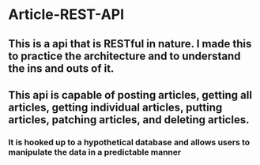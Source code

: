 # Article-REST-API

## This is a api that is RESTful in nature. I made this to practice the architecture and to understand the ins and outs of it.
## This api is capable of posting articles, getting all articles, getting individual articles, putting articles, patching articles, and deleting articles.

### It is hooked up to a hypothetical database and allows users to manipulate the data in a predictable manner
